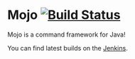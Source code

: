 # Mojo [![Build Status](https://travis-ci.org/rbrick/Mojo.svg?branch=master)](https://travis-ci.org/rbrick/Mojo)
Mojo is a command framework for Java!

You can find latest builds on the [Jenkins](ci.rbrickis.me:8080).
